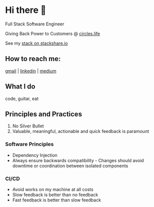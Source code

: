 # Hi there 👋

Full Stack Software Engineer

Giving Back Power to Customers @ [circles.life](https://www.circles.life/sg/careers/)

See my [stack on stackshare.io](https://stackshare.io/aljorhythm)

## How to reach me:

<a href='mailto:103879u@gmail.com'>gmail</a> | <a href='https://www.linkedin.com/in/joel-lim-jing/'>linkedin</a> | <a href='https://medium.com/@aljorhythm'>medium</a>

## What I do

code, guitar, eat

## Principles and Practices

1. No Silver Bullet
2. Valuable, meaningful, actionable and quick feedback is paramount

### Software Principles

- Dependency Injection
- Always ensure backwards compatibility - Changes should avoid downtime or coordination between isolated components

### CI/CD

- Avoid works on my machine at all costs
- Slow feedback is better than no feedback
- Fast feedback is better than slow feedback

